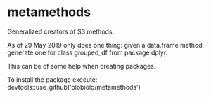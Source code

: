 # metamethods
Generalized creators of S3 methods.

As of 29 May 2019 only does one thing:
given a data.frame method, generate one for class grouped_df from package dplyr.

This can be of some help when creating packages.

To install the package execute:
devtools::use_github('olobiolo/metamethods')

